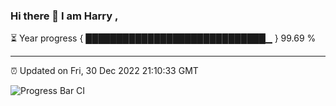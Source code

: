### Hi there 👋 I am Harry , 

⏳ Year progress { █████████████████████████████▁ } 99.69 %

---

⏰ Updated on Fri, 30 Dec 2022 21:10:33 GMT

![Progress Bar CI](https://github.com/duykhang68/duykhang68/workflows/Progress%20Bar%20CI/badge.svg)
